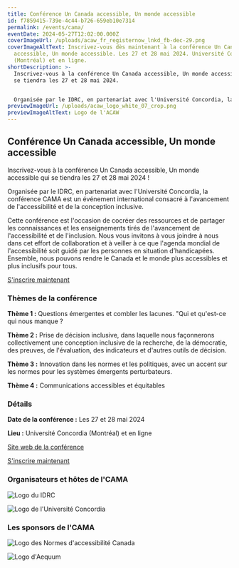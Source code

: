 ```yaml
---
title: Conférence Un Canada accessible, Un monde accessible
id: f7859415-739e-4c44-b726-659eb10e7314
permalink: /events/cama/
eventDate: 2024-05-27T12:02:00.000Z
coverImageUrl: /uploads/acaw_fr_registernow_lnkd_fb-dec-29.png
coverImageAltText: Inscrivez-vous dès maintenant à la conférence Un Canada
  accessible, Un monde accessible. Les 27 et 28 mai 2024. Université Concordia
  (Montréal) et en ligne.
shortDescription: >-
  Inscrivez-vous à la conférence Un Canada accessible, Un monde accessible qui
  se tiendra les 27 et 28 mai 2024.


  Organisée par le IDRC, en partenariat avec l'Université Concordia, la conférence CAMA est un événement international consacré à l'avancement de l'accessibilité et de la conception inclusive.
previewImageUrl: /uploads/acaw_logo_white_07_crop.png
previewImageAltText: Logo de l'ACAW
---
```

## Conférence Un Canada accessible, Un monde accessible

Inscrivez-vous à la conférence Un Canada accessible, Un monde accessible qui se tiendra les 27 et 28 mai 2024 !

Organisée par le IDRC, en partenariat avec l'Université Concordia, la conférence CAMA est un événement international consacré à l'avancement de l'accessibilité et de la conception inclusive.

Cette conférence est l'occasion de cocréer des ressources et de partager les connaissances et les enseignements tirés de l'avancement de l'accessibilité et de l'inclusion. Nous vous invitons à vous joindre à nous dans cet effort de collaboration et à veiller à ce que l'agenda mondial de l'accessibilité soit guidé par les personnes en situation d’handicapées. Ensemble, nous pouvons rendre le Canada et le monde plus accessibles et plus inclusifs pour tous.

[S'inscrire maintenant](https://sites.events.concordia.ca/sites/accessconf/fr/accessible-canada-accessible-world/register)

### Thèmes de la conférence

**Thème 1 :** Questions émergentes et combler les lacunes. "Qui et qu'est-ce qui nous manque ?

**Thème 2 :** Prise de décision inclusive, dans laquelle nous façonnerons collectivement une conception inclusive de la recherche, de la démocratie, des preuves, de l'évaluation, des indicateurs et d'autres outils de décision.

**Thème 3 :** Innovation dans les normes et les politiques, avec un accent sur les normes pour les systèmes émergents perturbateurs.

**Thème 4 :** Communications accessibles et équitables

### Détails

**Date de la conférence :** Les 27 et 28 mai 2024

**Lieu :** Université Concordia (Montréal) et en ligne

[Site web de la conférence](https://sites.events.concordia.ca/sites/accessconf/fr/accessible-canada-accessible-world)

[S'inscrire maintenant](https://sites.events.concordia.ca/sites/accessconf/fr/accessible-canada-accessible-world/register)

### Organisateurs et hôtes de l'CAMA

![Logo du IDRC](/uploads/idrc-bw-small.png)

![Logo de l'Université Concordia](/uploads/concordia-logo-rgb-compact-black-small.png)

### Les sponsors de l'CAMA[](https://sites.events.concordia.ca/sites/accessconf/fr/accessible-canada-accessible-world/register)

![Logo des Normes d'accessibilité Canada](/uploads/accessibility_standards_canada-small.jpg)

![Logo d'Aequum](/uploads/aequum-logo-fr-small.png)
